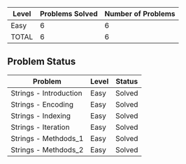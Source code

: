 |Level|Problems Solved|Number of Problems|
|-----|---------------|------------------|
|Easy|6|6|
|TOTAL|6|6|

Problem Status
---
|Problem|Level|Status|
|-------|-----|------|
|Strings - Introduction|Easy|Solved|
|Strings - Encoding|Easy|Solved|
|Strings - Indexing|Easy|Solved|
|Strings - Iteration|Easy|Solved|
|Strings - Methdods_1|Easy|Solved|
|Strings - Methdods_2|Easy|Solved|
